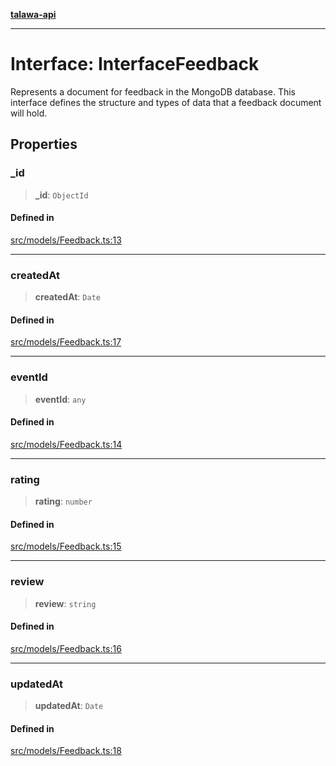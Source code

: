 [**talawa-api**](../../../README.md)

***

# Interface: InterfaceFeedback

Represents a document for feedback in the MongoDB database.
This interface defines the structure and types of data that a feedback document will hold.

## Properties

### \_id

> **\_id**: `ObjectId`

#### Defined in

[src/models/Feedback.ts:13](https://github.com/Suyash878/talawa-api/blob/e4413cec641a837926071678fed3c7f67234e31e/src/models/Feedback.ts#L13)

***

### createdAt

> **createdAt**: `Date`

#### Defined in

[src/models/Feedback.ts:17](https://github.com/Suyash878/talawa-api/blob/e4413cec641a837926071678fed3c7f67234e31e/src/models/Feedback.ts#L17)

***

### eventId

> **eventId**: `any`

#### Defined in

[src/models/Feedback.ts:14](https://github.com/Suyash878/talawa-api/blob/e4413cec641a837926071678fed3c7f67234e31e/src/models/Feedback.ts#L14)

***

### rating

> **rating**: `number`

#### Defined in

[src/models/Feedback.ts:15](https://github.com/Suyash878/talawa-api/blob/e4413cec641a837926071678fed3c7f67234e31e/src/models/Feedback.ts#L15)

***

### review

> **review**: `string`

#### Defined in

[src/models/Feedback.ts:16](https://github.com/Suyash878/talawa-api/blob/e4413cec641a837926071678fed3c7f67234e31e/src/models/Feedback.ts#L16)

***

### updatedAt

> **updatedAt**: `Date`

#### Defined in

[src/models/Feedback.ts:18](https://github.com/Suyash878/talawa-api/blob/e4413cec641a837926071678fed3c7f67234e31e/src/models/Feedback.ts#L18)
